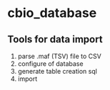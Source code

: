 # cbio_database

## Tools for data import

1. parse .maf (TSV) file to CSV
2. configure of database
3. generate table creation sql
4. import